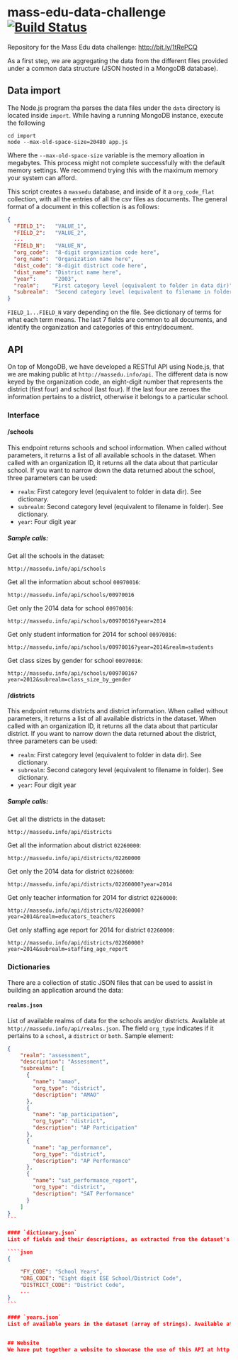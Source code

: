 mass-edu-data-challenge [![Build Status](https://travis-ci.org/davidlago/mass-edu-data-challenge.png)](https://travis-ci.org/davidlago/mass-edu-data-challenge)
=======================

Repository for the Mass Edu data challenge: http://bit.ly/1tRePCQ

As a first step, we are aggregating the data from the different files provided under a common data structure (JSON hosted in a MongoDB database).

## Data import
The Node.js program tha parses the data files under the `data` directory is located inside `import`. While having a running MongoDB instance, execute the following 

```shell
cd import
node --max-old-space-size=20480 app.js 
```

Where the `--max-old-space-size` variable is the memory alloation in megabytes. This process might not complete successfully with the default memory settings. We recommend trying this with the maximum memory your system can afford.

This script creates a `massedu` database, and inside of it a `org_code_flat` collection, with all the entries of all the csv files as documents. The general format of a document in this collection is as follows:

```json
{
  "FIELD_1":   "VALUE_1",
  "FIELD_2":   "VALUE_2",
  ...
  "FIELD_N":   "VALUE_N",
  "org_code":  "8-digit organization code here",
  "org_name":  "Organization name here",
  "dist_code": "8-digit district code here",
  "dist_name": "District name here",
  "year":      "2003",
  "realm":    "First category level (equivalent to folder in data dir)",
  "subrealm":  "Second category level (equivalent to filename in folder)"
}
```
`FIELD_1...FIELD_N` vary depending on the file. See dictionary of terms for what each term means. The last 7 fields are common to all documents, and identify the organization and categories of this entry/document.


## API
On top of MongoDB, we have developed a RESTful API using Node.js, that we are making public at `http://massedu.info/api`. The different data is now keyed by the organization code, an eight-digit number that represents the district (first four) and school (last four). If the last four are zeroes the information pertains to a district, otherwise it belongs to a particular school.

### Interface
#### /schools
This endpoint returns schools and school information. When called without parameters, it returns a list of all available schools in the dataset. When called with an organization ID, it returns all the data about that particular school. If you want to narrow down the data returned about the school, three parameters can be used:

* `realm`: First category level (equivalent to folder in data dir). See dictionary.
* `subrealm`: Second category level (equivalent to filename in folder). See dictionary.
* `year`: Four digit year

##### Sample calls:

Get all the schools in the dataset:
```
http://massedu.info/api/schools
```

Get all the information about school `00970016`:
```
http://massedu.info/api/schools/00970016
````

Get only the 2014 data for school `00970016`:
````
http://massedu.info/api/schools/00970016?year=2014
````

Get only student information for 2014 for school `00970016`:
````
http://massedu.info/api/schools/00970016?year=2014&realm=students
````

Get class sizes by gender for school `00970016`:
````
http://massedu.info/api/schools/00970016?year=2012&subrealm=class_size_by_gender
````


#### /districts
This endpoint returns districts and district information. When called without parameters, it returns a list of all available districts in the dataset. When called with an organization ID, it returns all the data about that particular district. If you want to narrow down the data returned about the district, three parameters can be used:

* `realm`: First category level (equivalent to folder in data dir). See dictionary.
* `subrealm`: Second category level (equivalent to filename in folder). See dictionary.
* `year`: Four digit year

##### Sample calls:

Get all the districts in the dataset:
```
http://massedu.info/api/districts
```

Get all the information about district `02260000`:
```
http://massedu.info/api/districts/02260000
````

Get only the 2014 data for district `02260000`:
````
http://massedu.info/api/districts/02260000?year=2014
````

Get only teacher information for 2014 for district `02260000`:
````
http://massedu.info/api/districts/02260000?year=2014&realm=educators_teachers
````

Get only staffing age report for 2014 for district `02260000`:
````
http://massedu.info/api/districts/02260000?year=2014&subrealm=staffing_age_report
````


### Dictionaries

There are a collection of static JSON files that can be used to assist in building an application around the data:


#### `realms.json`
List of available realms of data for the schools and/or districts. Available at `http://massedu.info/api/realms.json`. The field `org_type` indicates if it pertains to a `school`, a `district` or `both`. Sample element:

````json
{
    "realm": "assessment",
    "description": "Assessment",
    "subrealms": [
      {
        "name": "amao",
        "org_type": "district",
        "description": "AMAO"
      },
      {
        "name": "ap_participation",
        "org_type": "district",
        "description": "AP Participation"
      },
      {
        "name": "ap_performance",
        "org_type": "district",
        "description": "AP Performance"
      },
      {
        "name": "sat_performance_report",
        "org_type": "district",
        "description": "SAT Performance"
      }
    ]
}
```

#### `dictionary.json`
List of fields and their descriptions, as extracted from the dataset's dictionary. Available at `http://massedu.info/api/dictionary.json`. Sample element:

````json
{

    "FY_CODE": "School Years",
    "ORG_CODE": "Eight digit ESE School/District Code",
    "DISTRICT_CODE": "District Code",
    ...
}
```

#### `years.json`
List of available years in the dataset (array of strings). Available at `http://massedu.info/api/years.json`.


## Website
We have put together a website to showcase the use of this API at http://massedu.info.